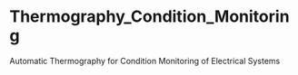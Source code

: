 # Thermography_Condition_Monitoring
Automatic Thermography for Condition Monitoring of Electrical Systems
